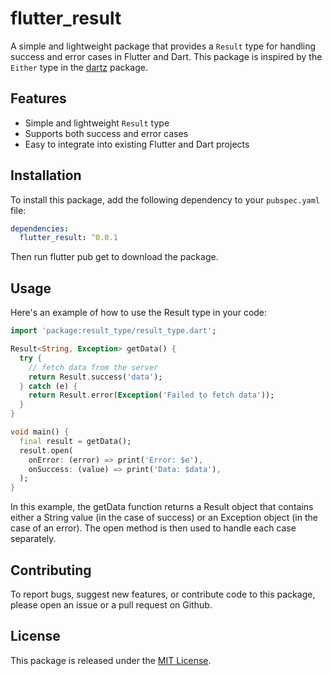# flutter_result

A simple and lightweight package that provides a `Result` type for handling success and error cases in Flutter and Dart. This package is inspired by the `Either` type in the [dartz](https://pub.dev/packages/dartz) package.

## Features

- Simple and lightweight `Result` type
- Supports both success and error cases
- Easy to integrate into existing Flutter and Dart projects

## Installation

To install this package, add the following dependency to your `pubspec.yaml` file:

```yaml
dependencies:
  flutter_result: ^0.0.1
```

Then run flutter pub get to download the package.

## Usage

Here's an example of how to use the Result type in your code:

```dart
import 'package:result_type/result_type.dart';

Result<String, Exception> getData() {
  try {
    // fetch data from the server
    return Result.success('data');
  } catch (e) {
    return Result.error(Exception('Failed to fetch data'));
  }
}

void main() {
  final result = getData();
  result.open(
    onError: (error) => print('Error: $e'),
    onSuccess: (value) => print('Data: $data'),
  );
}
```
In this example, the getData function returns a Result object that contains either a String value (in the case of success) or an Exception object (in the case of an error). The open method is then used to handle each case separately.

## Contributing

To report bugs, suggest new features, or contribute code to this package, please open an issue or a pull request on Github.

## License

This package is released under the [MIT License](https://github.com/DewminaUdayashan/flutter_result/blob/master/LICENSE).

